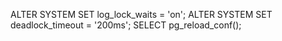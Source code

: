 ALTER SYSTEM SET log_lock_waits = 'on';
ALTER SYSTEM SET deadlock_timeout = '200ms';
SELECT pg_reload_conf();